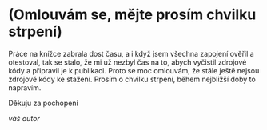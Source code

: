 (Omlouvám se, mějte prosím chvilku strpení)
===========================================

Práce na knížce zabrala dost času, a i když jsem všechna zapojení ověřil a otestoval, tak se stalo, že mi už nezbyl čas na to, abych vyčistil zdrojové kódy a připravil je 
k publikaci. Proto se moc omlouvám, že stále ještě nejsou zdrojové kódy ke stažení. Prosím o chvilku strpení, během nejbližší doby to napravím. 

Děkuju za pochopení

_váš autor_